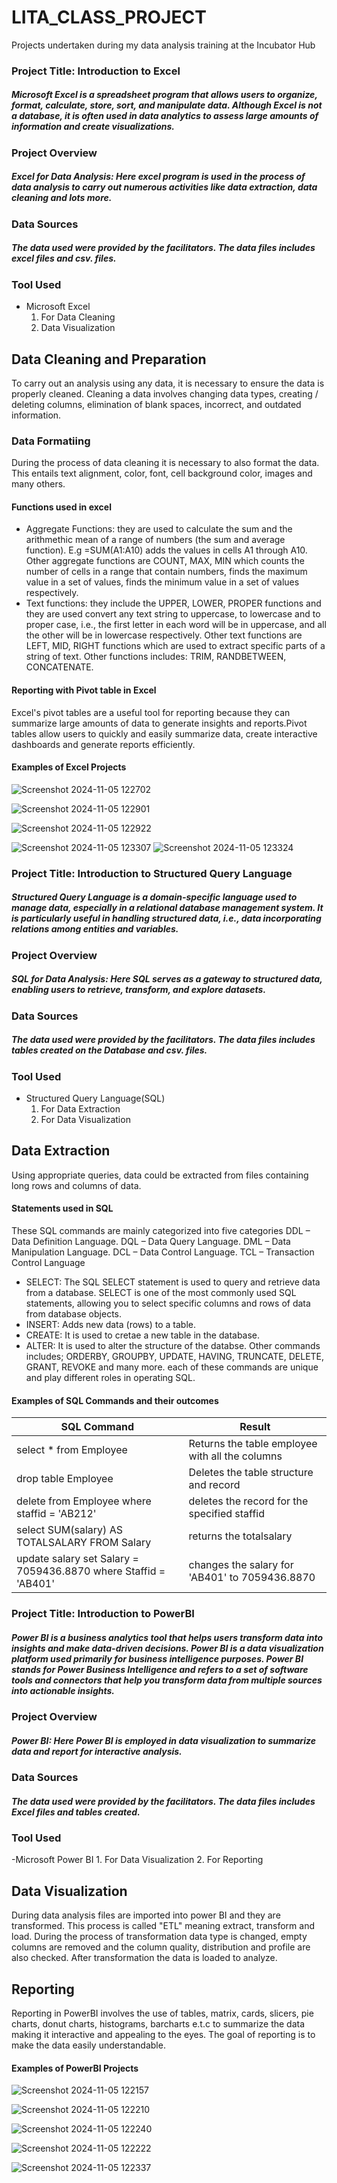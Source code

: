 # LITA_CLASS_PROJECT
Projects undertaken during my data analysis training at the Incubator Hub
### Project Title: Introduction to Excel
##### Microsoft Excel is a spreadsheet program that allows users to organize, format, calculate, store, sort, and manipulate data. Although Excel is not a database, it is often used in data analytics to assess large amounts of information and create visualizations.

### Project Overview 
##### Excel for Data Analysis: Here excel program is used in the process of data analysis to carry out numerous activities like data extraction, data cleaning and lots more. 

### Data Sources
##### The data used were provided by the facilitators. The data files includes excel files and csv. files.
### Tool Used
- Microsoft Excel 
    1.  For Data Cleaning
    3.  Data Visualization
## Data Cleaning and Preparation
  To carry out an analysis using any data, it is necessary to ensure the data is properly cleaned. Cleaning a data involves changing data types, creating / deleting columns, elimination of blank spaces, incorrect, and outdated information. 
### Data Formatiing
During the process of data cleaning it is necessary to also format the data. This entails text alignment, color, font, cell background color, images and many others.

#### Functions used in excel
- Aggregate Functions: they are used to calculate the sum and the arithmethic mean of a range of numbers (the sum and average function). E.g =SUM(A1:A10) adds the values in cells A1 through A10. Other aggregate functions are COUNT, MAX, MIN which counts the number of cells in a range that contain numbers, finds the maximum value in a set of values, finds the minimum value in a set of values respectively.
- Text functions: they include the UPPER, LOWER, PROPER functions and they are used convert any text string to uppercase, to lowercase and to proper case, i.e., the first letter in each word will be in uppercase, and all the other will be in lowercase respectively. Other text functions are LEFT, MID, RIGHT functions which are used to extract specific parts of a string of text. 
    Other functions includes: TRIM, RANDBETWEEN, CONCATENATE.

#### Reporting with Pivot table in Excel
Excel's pivot tables are a useful tool for reporting because they can summarize large amounts of data to generate insights and reports.Pivot tables allow users to quickly and easily summarize data, create interactive dashboards and generate reports efficiently.
#### Examples of Excel Projects

![Screenshot 2024-11-05 122702](https://github.com/user-attachments/assets/1158e403-1928-4022-aaaf-f31f229885e4)

![Screenshot 2024-11-05 122901](https://github.com/user-attachments/assets/b20e3f8d-af13-4da8-afa9-d7a19d212032)

![Screenshot 2024-11-05 122922](https://github.com/user-attachments/assets/ae4c010b-9f45-4886-9729-56f177ee54af)

![Screenshot 2024-11-05 123307](https://github.com/user-attachments/assets/95201d46-02e7-4f77-b96e-d920c2aa0680)
![Screenshot 2024-11-05 123324](https://github.com/user-attachments/assets/3571a8ee-671b-4932-9859-7b64c59cfb6c)


### Project Title: Introduction to Structured Query Language
##### Structured Query Language is a domain-specific language used to manage data, especially in a relational database management system. It is particularly useful in handling structured data, i.e., data incorporating relations among entities and variables.
  ### Project Overview 
##### SQL for Data Analysis: Here SQL serves as a gateway to structured data, enabling users to retrieve, transform, and explore datasets.
### Data Sources
##### The data used were provided by the facilitators. The data files includes tables created on the Database and csv. files.

### Tool Used
- Structured Query Language(SQL) 
    1.  For Data Extraction
    2.  For Data Visualization
## Data Extraction
Using appropriate queries, data could be extracted from files containing long rows and columns of data.

#### Statements used in SQL
These SQL commands are mainly categorized into five categories
DDL – Data Definition Language.
DQL – Data Query Language.
DML – Data Manipulation Language.
DCL – Data Control Language.
TCL – Transaction Control Language
- SELECT: The SQL SELECT statement is used to query and retrieve data from a database. SELECT is one of the most commonly used SQL statements, allowing you to select specific columns and rows of data from database objects.
-  INSERT: Adds new data (rows) to a table.
-  CREATE: It is used to cretae a new table in the database.
-   ALTER: It is used to alter the structure of the databse.
  Other commands includes; ORDERBY, GROUPBY, UPDATE, HAVING, TRUNCATE, DELETE, GRANT, REVOKE and many more.
each of these commands are unique and play different roles in operating SQL.

#### Examples of SQL Commands and their outcomes 
|SQL Command|Result|
|---------|---------|
|select * from Employee|Returns the table employee with all the columns|
|drop table Employee|Deletes the table structure and record|
|delete from Employee where staffid = 'AB212'|deletes the record for the specified staffid|
|select SUM(salary) AS TOTALSALARY FROM Salary|returns the totalsalary|
|update salary set Salary = 7059436.8870 where Staffid = 'AB401'|changes the salary for 'AB401' to 7059436.8870|


### Project Title: Introduction to PowerBI
##### Power BI is a business analytics tool that helps users transform data into insights and make data-driven decisions. Power BI is a data visualization platform used primarily for business intelligence purposes. Power BI stands for Power Business Intelligence and refers to a set of software tools and connectors that help you transform data from multiple sources into actionable insights.

### Project Overview 
##### Power BI: Here Power BI is employed in data visualization to summarize data and report for interactive analysis.
### Data Sources
##### The data used were provided by the facilitators. The data files includes Excel files and tables created.

### Tool Used
-Microsoft Power BI
    1.  For Data Visualization
    2.  For Reporting


## Data Visualization
During data analysis files are imported into power BI and they are transformed. This process is called "ETL" meaning extract, transform and load. During the process of transformation data type is changed, empty columns are removed and the column quality, distribution and profile are also checked. After transformation the data is loaded to analyze.

## Reporting
Reporting in PowerBI involves the use of tables, matrix, cards, slicers, pie charts, donut charts, histograms, barcharts e.t.c to summarize the data making it interactive and appealing to the eyes. The goal of reporting is to make the data easily understandable. 

#### Examples of PowerBI Projects

![Screenshot 2024-11-05 122157](https://github.com/user-attachments/assets/309a39f6-532b-4bdb-a45a-e29e7e0db051)

![Screenshot 2024-11-05 122210](https://github.com/user-attachments/assets/f4bdbe2e-8337-4ac1-aa3a-9d5b322a232d)

![Screenshot 2024-11-05 122240](https://github.com/user-attachments/assets/64a2e843-201a-411b-bfaa-bb3529406daa)

![Screenshot 2024-11-05 122222](https://github.com/user-attachments/assets/ddc8f40a-3a22-467f-b463-8b91e1db08ec)

![Screenshot 2024-11-05 122337](https://github.com/user-attachments/assets/6464fdfb-7fb6-4f5c-9b7a-933d77ae50ca)


